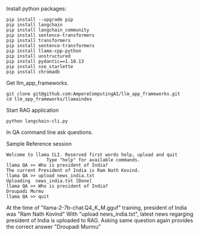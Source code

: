 Install python packages:

```
pip install --upgrade pip
pip install langchain
pip install langchain_community
pip install sentence-transformers
pip install transformers
pip install sentence-transformers
pip install llama-cpp-python
pip install unstructured
pip install pydantic==1.10.13
pip install sse_starlette
pip install chromadb
```
Get llm_app_frameworks.
```
git clone git@github.com:AmpereComputingAI/llm_app_frameworks.git
cd llm_app_frameworks/llamaindex
``` 

Start RAG application
```
python langchain-cli.py
```

In QA command line ask questions.

Sample Reference session

```
Welcome to llama CLI. Reserved first words help, upload and quit
               Type "help" for available commands.
llama QA >> Who is president of India?
The current President of India is Ram Nath Kovind.
llama QA >> upload news_india.txt
Uploading  news_india.txt [Done]
llama QA >> Who is president of India?
Droupadi Murmu
llama QA >> quit
```

At the time of "llama-2-7b-chat.Q4_K_M.gguf" training, president of India was "Ram Nath Kovind"
With "upload news_india.txt", latest news regarging president of India is uploaded to RAG.
Asking same question again provides the correct answer "Droupadi Murmu"
 
